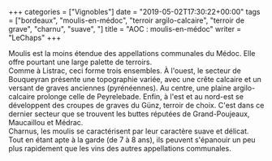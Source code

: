 +++
categories = ["Vignobles"]
date = "2019-05-02T17:30:22+00:00"
tags = ["bordeaux", "moulis-en-médoc", "terroir argilo-calcaire", "terroir de grave", "charnu", "suave", "] 
title = "AOC : moulis-en-médoc"
writer = "LeChaps"
+++

Moulis est la moins étendue des appellations communales du Médoc. Elle offre pourtant une large palette de terroirs.  
Comme à Listrac, ceci forme trois ensembles. À l'ouest, le secteur de Bouqueyran présente une topographie variée, avec une crête calcaire et un versant de graves anciennes (pyrénéennes). Au centre, une plaine argilo-calcaire prolonge celle de Peyrelebade. Enfin, à l'est et au nord-est se développent des croupes de graves du Günz, terroir de choix. C'est dans ce dernier secteur que se trouvent les buttes réputées de Grand-Poujeaux, Maucaillou et Médrac.  
Charnus, les moulis se caractérisent par leur caractère suave et délicat. Tout en étant apte à la garde (de 7 à 8 ans), ils peuvent s'épanouir un peu plus rapidement que les vins des autres appellations communales.  
